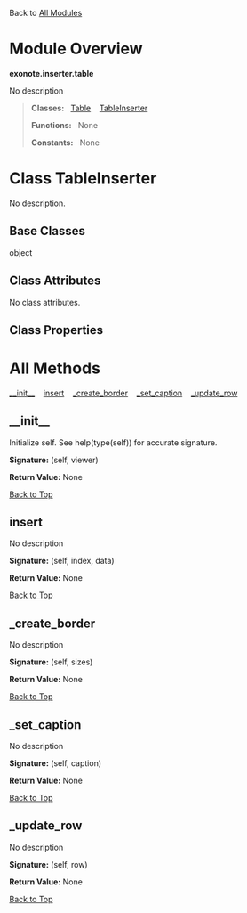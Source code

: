 Back to [All Modules](https://github.com/pyrustic/exonote/blob/master/docs/modules/README.md#readme)

# Module Overview

**exonote.inserter.table**
 
No description

> **Classes:** &nbsp; [Table](https://github.com/pyrustic/exonote/blob/master/docs/modules/content/exonote.inserter.table/content/classes/Table.md#class-table) &nbsp;&nbsp; [TableInserter](https://github.com/pyrustic/exonote/blob/master/docs/modules/content/exonote.inserter.table/content/classes/TableInserter.md#class-tableinserter)
>
> **Functions:** &nbsp; None
>
> **Constants:** &nbsp; None

# Class TableInserter
No description.

## Base Classes
object

## Class Attributes
No class attributes.

## Class Properties


# All Methods
[\_\_init\_\_](#__init__) &nbsp;&nbsp; [insert](#insert) &nbsp;&nbsp; [\_create\_border](#_create_border) &nbsp;&nbsp; [\_set\_caption](#_set_caption) &nbsp;&nbsp; [\_update\_row](#_update_row)

## \_\_init\_\_
Initialize self.  See help(type(self)) for accurate signature.



**Signature:** (self, viewer)





**Return Value:** None

[Back to Top](#module-overview)


## insert
No description



**Signature:** (self, index, data)





**Return Value:** None

[Back to Top](#module-overview)


## \_create\_border
No description



**Signature:** (self, sizes)





**Return Value:** None

[Back to Top](#module-overview)


## \_set\_caption
No description



**Signature:** (self, caption)





**Return Value:** None

[Back to Top](#module-overview)


## \_update\_row
No description



**Signature:** (self, row)





**Return Value:** None

[Back to Top](#module-overview)



